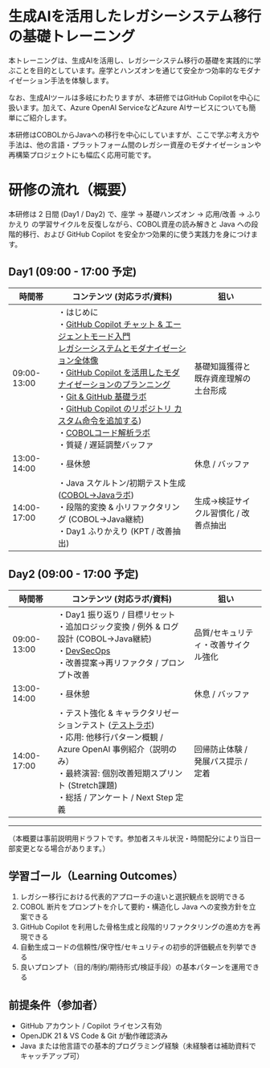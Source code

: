 # 生成AIを活用したレガシーシステム移行の基礎トレーニング

本トレーニングは、生成AIを活用し、レガシーシステム移行の基礎を実践的に学ぶことを目的としています。座学とハンズオンを通じて安全かつ効率的なモダナイゼーション手法を体験します。

なお、生成AIツールは多岐にわたりますが、本研修ではGitHub Copilotを中心に扱います。加えて、Azure OpenAI ServiceなどAzure AIサービスについても簡単にご紹介します。

本研修はCOBOLからJavaへの移行を中心にしていますが、ここで学ぶ考え方や手法は、他の言語・プラットフォーム間のレガシー資産のモダナイゼーションや再構築プロジェクトにも幅広く応用可能です。

# 研修の流れ（概要）
本研修は 2 日間 (Day1 / Day2) で、座学 → 基礎ハンズオン → 応用/改善 → ふりかえり の学習サイクルを反復しながら、COBOL資産の読み解きと Java への段階的移行、および GitHub Copilot を安全かつ効果的に使う実践力を身につけます。

## Day1 (09:00 - 17:00 予定)
| 時間帯 | コンテンツ (対応ラボ/資料) | 狙い |
|--------|---------------------------|------|
| 09:00-13:00 | ・はじめに<br>・[GitHub Copilot チャット & エージェントモード入門](lab0-copilot-intro-ja.md)<br>[レガシーシステムとモダナイゼーション全体像](legacy-modernization-overview.md) <br>・[GitHub Copilot を活用したモダナイゼーションのプランニング](planning-for-modernization.md)<br>・[Git & GitHub 基礎ラボ](lab1-git-github-basics-ja.md)<br>・[GitHub Copilot のリポジトリ カスタム命令を追加する](copilot-instructions-handout-ja.md))<br>・[COBOLコード解析ラボ](understanding-existing-cobol-code.md)<br>・質疑 / 遅延調整バッファ | 基礎知識獲得と既存資産理解の土台形成 |
| 13:00-14:00 | ・昼休憩 | 休息 / バッファ |
| 14:00-17:00 | ・Java スケルトン/初期テスト生成 ([COBOL→Javaラボ](cobol-to-java-lab.md))<br>・段階的変換 & 小リファクタリング (COBOL→Java継続)<br>・Day1 ふりかえり (KPT / 改善抽出) | 生成→検証サイクル習慣化 / 改善点抽出 |

## Day2 (09:00 - 17:00 予定)
| 時間帯 | コンテンツ (対応ラボ/資料) | 狙い |
|--------|---------------------------|------|
| 09:00-13:00 | ・Day1 振り返り / 目標リセット<br>・追加ロジック変換 / 例外 & ログ設計 (COBOL→Java継続)<br>・[DevSecOps](devsecops.md)<br>・改善提案→再リファクタ / プロンプト改善 | 品質/セキュリティ・改善サイクル強化 |
| 13:00-14:00 | ・昼休憩 | 休息 / バッファ |
| 14:00-17:00 | ・テスト強化 & キャラクタリゼーションテスト ([テストラボ](characterization-testing.md))<br>・応用: 他移行パターン概観 / Azure OpenAI 事例紹介（説明のみ）<br>・最終演習: 個別改善短期スプリント (Stretch課題)<br>・総括 / アンケート / Next Step 定義 | 回帰防止体験 / 発展パス提示 / 定着 |

---
（本概要は事前説明用ドラフトです。参加者スキル状況・時間配分により当日一部変更となる場合があります。）

## 学習ゴール（Learning Outcomes）
1. レガシー移行における代表的アプローチの違いと選択観点を説明できる
2. COBOL 断片をプロンプトを介して要約・構造化し Java への変換方針を立案できる
3. GitHub Copilot を利用した骨格生成と段階的リファクタリングの進め方を再現できる
4. 自動生成コードの信頼性/保守性/セキュリティの初歩的評価観点を列挙できる
5. 良いプロンプト（目的/制約/期待形式/検証手段）の基本パターンを運用できる

## 前提条件（参加者）
- GitHub アカウント / Copilot ライセンス有効
- OpenJDK 21 & VS Code & Git が動作確認済み
- Java または他言語での基本的プログラミング経験（未経験者は補助資料でキャッチアップ可）
